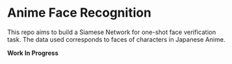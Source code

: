 # Anime Face Recognition

This repo aims to build a Siamese Network for one-shot face verification task. The data used corresponds to faces of characters in Japanese Anime.

**Work In Progress**